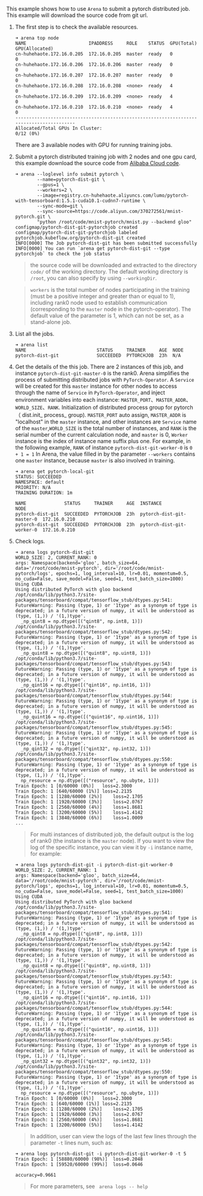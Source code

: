 This example shows how to use `Arena` to submit a pytorch distributed job. This example will download the source code from git url.

1. The first step is to check the available resources.
    ```
    ➜ arena top node
    NAME                       IPADDRESS     ROLE    STATUS  GPU(Total)  GPU(Allocated)
    cn-huhehaote.172.16.0.205  172.16.0.205  master  ready   0           0
    cn-huhehaote.172.16.0.206  172.16.0.206  master  ready   0           0
    cn-huhehaote.172.16.0.207  172.16.0.207  master  ready   0           0
    cn-huhehaote.172.16.0.208  172.16.0.208  <none>  ready   4           0
    cn-huhehaote.172.16.0.209  172.16.0.209  <none>  ready   4           0
    cn-huhehaote.172.16.0.210  172.16.0.210  <none>  ready   4           0
    -----------------------------------------------------------------------------------------
    Allocated/Total GPUs In Cluster:
    0/12 (0%)
    ```
    There are 3 available nodes with GPU for running training jobs.

2. Submit a pytorch distributed training job with 2 nodes and one gpu card, this example download the source code from [Alibaba Cloud code](https://code.aliyun.com/370272561/mnist-pytorch.git).
    ```
    ➜ arena --loglevel info submit pytorch \
            --name=pytorch-dist-git \
            --gpus=1 \
            --workers=2 \
            --image=registry.cn-huhehaote.aliyuncs.com/lumo/pytorch-with-tensorboard:1.5.1-cuda10.1-cudnn7-runtime \
            --sync-mode=git \
            --sync-source=https://code.aliyun.com/370272561/mnist-pytorch.git \
            "python /root/code/mnist-pytorch/mnist.py --backend gloo"
    configmap/pytorch-dist-git-pytorchjob created
    configmap/pytorch-dist-git-pytorchjob labeled
    pytorchjob.kubeflow.org/pytorch-dist-git created
    INFO[0000] The Job pytorch-dist-git has been submitted successfully
    INFO[0000] You can run `arena get pytorch-dist-git --type pytorchjob` to check the job status
    ```

    > the source code will be downloaded and extracted to the directory `code/` of the working directory. The default working directory is `/root`, you can also specify by using `--workingDir`.

    >`workers` is the total number of nodes participating in the training (must be a positive integer and greater than or equal to 1), including rank0 node used to establish communication (corresponding to the `master` node in the pytorch-operator). The default value of the parameter is 1, which can not be set, as a stand-alone job.
    

3. List all the jobs.
    ```
    ➜ arena list
    NAME                          STATUS     TRAINER     AGE  NODE
    pytorch-dist-git              SUCCEEDED  PYTORCHJOB  23h  N/A
    ```

4. Get the details of the this job. There are 2 instances of this job, and instance `pytorch-dist-git-master-0` is the rank0. Arena simplifies the process of submitting distributed jobs with `PyTorch-Operator`.
A `Service` will be created for this `master` instance for other nodes to access through the name of `Service` in `PyTorch-Operator`, and inject environment variables into each instance: `MASTER_PORT`、`MASTER_ADDR`、`WORLD_SIZE`、`RANK`. Initialization of distributed process group for pytorch（ dist.init_ process_ group). `MASTER_PORT` auto assign, `MASTER_ADDR` is "localhost" in the `master` instance, and other instances are `Service` name of the `master`,`WORLD_SIZE` is the total number of instances, and `RANK` is the serial number of the current calculation node, and `master` is 0, `Worker` instance is the index of instance name suffix plus one. For example, in the following example, `RANK` of instance `pytorch-dist-git-worker-0` is `0 + 1 = 1`
In Arena, the value filled in by the parameter `--workers` contains one `master` instance, because `master` is also involved in training.
    ```
    ➜ arena get pytorch-local-git
    STATUS: SUCCEEDED
    NAMESPACE: default
    PRIORITY: N/A
    TRAINING DURATION: 1m
    
    NAME              STATUS     TRAINER     AGE  INSTANCE                   NODE
    pytorch-dist-git  SUCCEEDED  PYTORCHJOB  23h  pytorch-dist-git-master-0  172.16.0.210
    pytorch-dist-git  SUCCEEDED  PYTORCHJOB  23h  pytorch-dist-git-worker-0  172.16.0.210
    ```

5. Check logs.
    ``` 
    ➜ arena logs pytorch-dist-git
    WORLD_SIZE: 2, CURRENT_RANK: 0
    args: Namespace(backend='gloo', batch_size=64, data='/root/code/mnist-pytorch', dir='/root/code/mnist-pytorch/logs', epochs=1, log_interval=10, lr=0.01, momentum=0.5, no_cuda=False, save_model=False, seed=1, test_batch_size=1000)
    Using CUDA
    Using distributed PyTorch with gloo backend
    /opt/conda/lib/python3.7/site-packages/tensorboard/compat/tensorflow_stub/dtypes.py:541: FutureWarning: Passing (type, 1) or '1type' as a synonym of type is deprecated; in a future version of numpy, it will be understood as (type, (1,)) / '(1,)type'.
      _np_qint8 = np.dtype([("qint8", np.int8, 1)])
    /opt/conda/lib/python3.7/site-packages/tensorboard/compat/tensorflow_stub/dtypes.py:542: FutureWarning: Passing (type, 1) or '1type' as a synonym of type is deprecated; in a future version of numpy, it will be understood as (type, (1,)) / '(1,)type'.
      _np_quint8 = np.dtype([("quint8", np.uint8, 1)])
    /opt/conda/lib/python3.7/site-packages/tensorboard/compat/tensorflow_stub/dtypes.py:543: FutureWarning: Passing (type, 1) or '1type' as a synonym of type is deprecated; in a future version of numpy, it will be understood as (type, (1,)) / '(1,)type'.
      _np_qint16 = np.dtype([("qint16", np.int16, 1)])
    /opt/conda/lib/python3.7/site-packages/tensorboard/compat/tensorflow_stub/dtypes.py:544: FutureWarning: Passing (type, 1) or '1type' as a synonym of type is deprecated; in a future version of numpy, it will be understood as (type, (1,)) / '(1,)type'.
      _np_quint16 = np.dtype([("quint16", np.uint16, 1)])
    /opt/conda/lib/python3.7/site-packages/tensorboard/compat/tensorflow_stub/dtypes.py:545: FutureWarning: Passing (type, 1) or '1type' as a synonym of type is deprecated; in a future version of numpy, it will be understood as (type, (1,)) / '(1,)type'.
      _np_qint32 = np.dtype([("qint32", np.int32, 1)])
    /opt/conda/lib/python3.7/site-packages/tensorboard/compat/tensorflow_stub/dtypes.py:550: FutureWarning: Passing (type, 1) or '1type' as a synonym of type is deprecated; in a future version of numpy, it will be understood as (type, (1,)) / '(1,)type'.
      np_resource = np.dtype([("resource", np.ubyte, 1)])
    Train Epoch: 1 [0/60000 (0%)]	loss=2.3000
    Train Epoch: 1 [640/60000 (1%)]	loss=2.2135
    Train Epoch: 1 [1280/60000 (2%)]	loss=2.1705
    Train Epoch: 1 [1920/60000 (3%)]	loss=2.0767
    Train Epoch: 1 [2560/60000 (4%)]	loss=1.8681
    Train Epoch: 1 [3200/60000 (5%)]	loss=1.4142
    Train Epoch: 1 [3840/60000 (6%)]	loss=1.0009
    ...
    ```

    > For multi instances of distributed job, the default output is the log of rank0 (the instance is the `master` node). If you want to view the log of the specific instance, you can view it by `-i` instance name, for example:
    
    ```
    ➜ arena logs pytorch-dist-git -i pytorch-dist-git-worker-0
    WORLD_SIZE: 2, CURRENT_RANK: 1
    args: Namespace(backend='gloo', batch_size=64, data='/root/code/mnist-pytorch', dir='/root/code/mnist-pytorch/logs', epochs=1, log_interval=10, lr=0.01, momentum=0.5, no_cuda=False, save_model=False, seed=1, test_batch_size=1000)
    Using CUDA
    Using distributed PyTorch with gloo backend
    /opt/conda/lib/python3.7/site-packages/tensorboard/compat/tensorflow_stub/dtypes.py:541: FutureWarning: Passing (type, 1) or '1type' as a synonym of type is deprecated; in a future version of numpy, it will be understood as (type, (1,)) / '(1,)type'.
      _np_qint8 = np.dtype([("qint8", np.int8, 1)])
    /opt/conda/lib/python3.7/site-packages/tensorboard/compat/tensorflow_stub/dtypes.py:542: FutureWarning: Passing (type, 1) or '1type' as a synonym of type is deprecated; in a future version of numpy, it will be understood as (type, (1,)) / '(1,)type'.
      _np_quint8 = np.dtype([("quint8", np.uint8, 1)])
    /opt/conda/lib/python3.7/site-packages/tensorboard/compat/tensorflow_stub/dtypes.py:543: FutureWarning: Passing (type, 1) or '1type' as a synonym of type is deprecated; in a future version of numpy, it will be understood as (type, (1,)) / '(1,)type'.
      _np_qint16 = np.dtype([("qint16", np.int16, 1)])
    /opt/conda/lib/python3.7/site-packages/tensorboard/compat/tensorflow_stub/dtypes.py:544: FutureWarning: Passing (type, 1) or '1type' as a synonym of type is deprecated; in a future version of numpy, it will be understood as (type, (1,)) / '(1,)type'.
      _np_quint16 = np.dtype([("quint16", np.uint16, 1)])
    /opt/conda/lib/python3.7/site-packages/tensorboard/compat/tensorflow_stub/dtypes.py:545: FutureWarning: Passing (type, 1) or '1type' as a synonym of type is deprecated; in a future version of numpy, it will be understood as (type, (1,)) / '(1,)type'.
      _np_qint32 = np.dtype([("qint32", np.int32, 1)])
    /opt/conda/lib/python3.7/site-packages/tensorboard/compat/tensorflow_stub/dtypes.py:550: FutureWarning: Passing (type, 1) or '1type' as a synonym of type is deprecated; in a future version of numpy, it will be understood as (type, (1,)) / '(1,)type'.
      np_resource = np.dtype([("resource", np.ubyte, 1)])
    Train Epoch: 1 [0/60000 (0%)]	loss=2.3000
    Train Epoch: 1 [640/60000 (1%)]	loss=2.2135
    Train Epoch: 1 [1280/60000 (2%)]	loss=2.1705
    Train Epoch: 1 [1920/60000 (3%)]	loss=2.0767
    Train Epoch: 1 [2560/60000 (4%)]	loss=1.8681
    Train Epoch: 1 [3200/60000 (5%)]	loss=1.4142
    ```

    > In addition, user can view the logs of the last few lines through the parameter `-t` lines num, such as:
    
    ```
    ➜ arena logs pytorch-dist-git -i pytorch-dist-git-worker-0 -t 5
    Train Epoch: 1 [58880/60000 (98%)]	loss=0.2048
    Train Epoch: 1 [59520/60000 (99%)]	loss=0.0646
    
    accuracy=0.9661
    
    ```
    > For more parameters, see ` arena logs -- help`
  